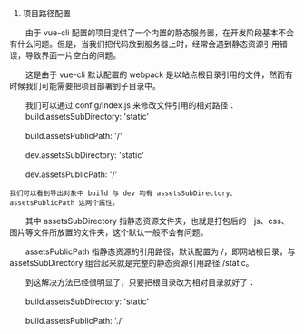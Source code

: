 1. 项目路径配置

　　由于 vue-cli 配置的项目提供了一个内置的静态服务器，在开发阶段基本不会有什么问题。但是，当我们把代码放到服务器上时，经常会遇到静态资源引用错误，导致界面一片空白的问题。

　　这是由于 vue-cli 默认配置的 webpack 是以站点根目录引用的文件，然而有时候我们可能需要把项目部署到子目录中。

　　我们可以通过 config/index.js 来修改文件引用的相对路径：
　　build.assetsSubDirectory: 'static'    

　　build.assetsPublicPath: '/'    

　　dev.assetsSubDirectory: 'static'    

　　dev.assetsPublicPath: '/'    
    
    我们可以看到导出对象中 build 与 dev 均有 assetsSubDirectory、assetsPublicPath 这两个属性。

　　其中 assetsSubDirectory 指静态资源文件夹，也就是打包后的　js、css、图片等文件所放置的文件夹，这个默认一般不会有问题。

　　assetsPublicPath 指静态资源的引用路径，默认配置为 /，即网站根目录，与 assetsSubDirectory 组合起来就是完整的静态资源引用路径 /static。

　　到这解决方法已经很明显了，只要把根目录改为相对目录就好了：

　　build.assetsSubDirectory: 'static'    

　　build.assetsPublicPath: './'
